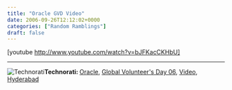 ```yaml
---
title: "Oracle GVD Video"
date: 2006-09-26T12:12:02+0000
categories: ["Random Ramblings"]
draft: false
---
```


[youtube http://www.youtube.com/watch?v=bJFKacCKHbU]

<hr /><p><img src="http://rakeshkumar.wordpress.com/wp-content/uploads/2006/08/technorati.gif" alt="Technorati" /><strong>Technorati: </strong><a href="http://www.technorati.com/tag/Oracle" rel="tag">Oracle</a>, <a href="http://www.technorati.com/tag/Global+Volunteer's+Day+06" rel="tag">Global Volunteer's Day 06</a>, <a href="http://www.technorati.com/tag/Video" rel="tag">Video</a>, <a href="http://www.technorati.com/tag/Hyderabad" rel="tag">Hyderabad</a></p>
